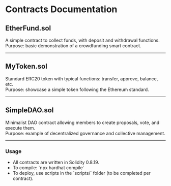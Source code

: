 # Contracts Documentation

## EtherFund.sol  
A simple contract to collect funds, with deposit and withdrawal functions.  
Purpose: basic demonstration of a crowdfunding smart contract.

---

## MyToken.sol  
Standard ERC20 token with typical functions: transfer, approve, balance, etc.  
Purpose: showcase a simple token following the Ethereum standard.

---

## SimpleDAO.sol  
Minimalist DAO contract allowing members to create proposals, vote, and execute them.  
Purpose: example of decentralized governance and collective management.

---

### Usage

- All contracts are written in Solidity 0.8.19.  
- To compile: \`npx hardhat compile\`  
- To deploy, use scripts in the \`scripts/\` folder (to be completed per contract).  